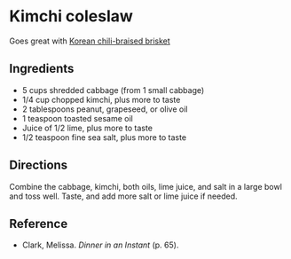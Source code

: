 # Kimchi coleslaw

 Goes great with [Korean chili-braised brisket](../mains/pressure-cooker-korean-brisket.md)

## Ingredients

- 5 cups shredded cabbage (from 1 small cabbage)
- 1/4 cup chopped kimchi, plus more to taste
- 2 tablespoons peanut, grapeseed, or olive oil
- 1 teaspoon toasted sesame oil
- Juice of 1/2 lime, plus more to taste
- 1/2 teaspoon fine sea salt, plus more to taste

## Directions

Combine the cabbage, kimchi, both oils, lime juice, and salt in a large bowl and toss well. Taste, and add more salt or lime juice if needed.

## Reference

- Clark, Melissa. *Dinner in an Instant* (p. 65).
